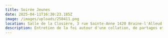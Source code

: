 ```yaml
---
title: Soirée Jeunes
date: 2025-04-11T16:30:23.185Z
image: /images/uploads/250411.png
location: Salle de la Closière, 3 rue Sainte-Anne 1420 Braine-l'Alleud.
description: Entretien de la foi autour d'une collation, de partages et de prières.
---
```

